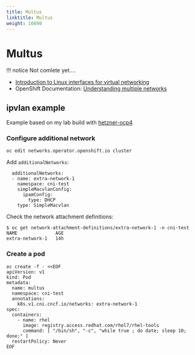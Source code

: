 ```yaml
---
title: Multus
linktitle: Multus
weight: 16090
---
```

# Multus

!!! notice
    Not comlete yet....

* [Introduction to Linux interfaces for virtual networking](https://developers.redhat.com/blog/2018/10/22/introduction-to-linux-interfaces-for-virtual-networking)
* OpenShift Documentation: [Understanding multiple networks](https://docs.openshift.com/container-platform/4.2/networking/multiple-networks/understanding-multiple-networks.html)

## ipvlan example

Example based on my lab build with [hetzner-ocp4](https://github.com/RedHat-EMEA-SSA-Team/hetzner-ocp4)

### Configure additional network
```
oc edit networks.operator.openshift.io cluster
```

Add `additionalNetworks`:
```
  additionalNetworks:
  - name: extra-network-1
    namespace: cni-test
    simpleMacvlanConfig:
      ipamConfig:
        type: DHCP
    type: SimpleMacvlan
```

Check the network attachment definitions:
```
$ oc get network-attachment-definitions/extra-network-1 -n cni-test
NAME              AGE
extra-network-1   14h
```

### Create a pod


```
oc create -f - <<EOF
apiVersion: v1
kind: Pod
metadata:
  name: multus
  namespace: cni-test
  annotations:
    k8s.v1.cni.cncf.io/networks: extra-network-1
spec:
  containers:
    - name: rhel
      image: registry.access.redhat.com/rhel7/rhel-tools
      command: [ "/bin/sh", "-c", "while true ; do date; sleep 10; done;" ]
  restartPolicy: Never
EOF
```